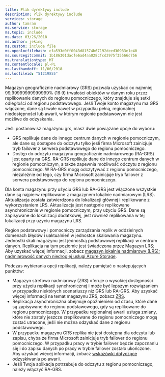 ```yaml
---
title: Plik dyrektywy include
description: Plik dyrektywy include
services: storage
author: tamram
ms.service: storage
ms.topic: include
ms.date: 03/26/2018
ms.author: jeking
ms.custom: include file
ms.openlocfilehash: efa593d0ff0043d81574b67192deed30933e1e40
ms.sourcegitcommit: 1b186301dacfe6ad4aa028cfcd2975f35566d756
ms.translationtype: MT
ms.contentlocale: pl-PL
ms.lasthandoff: 11/06/2018
ms.locfileid: "51219855"
---
```

Magazyn geograficznie nadmiarowy (GRS) pozwala uzyskać co najmniej 99,99999999999999% (16 9) trwałości obiektów w danym roku przez replikowanie danych do regionu pomocniczego, który znajduje się setki odległości od regionu podstawowego. Jeśli Twoje konto magazynu ma GRS włączone, dane są trwałe nawet w przypadku pełną, regionalnej niedostępności lub awarii, w którym regionie podstawowym nie jest możliwe do odzyskania.

Jeśli postanowisz magazynu grs, masz dwie powiązane opcje do wyboru:

* GRS replikuje dane do innego centrum danych w regionie pomocniczym, ale dane są dostępne do odczytu tylko jeśli firma Microsoft zainicjuje tryb failover z serwera podstawowego do regionu pomocniczego. 
* Dostęp do odczytu magazynu geograficznie nadmiarowego (RA-GRS) jest oparty na GRS. RA-GRS replikuje dane do innego centrum danych w regionie pomocniczym, a także zapewnia możliwość odczytu z regionu pomocniczego. W RA-GRS mogą odczytywać z regionu pomocniczego, niezależnie od tego, czy firma Microsoft zainicjuje tryb failover z serwera podstawowego do regionu pomocniczego. 

Dla konta magazynu przy użyciu GRS lub RA-GRS jest włączone wszystkie dane są najpierw replikowane z magazynem lokalnie nadmiarowym (LRS). Aktualizacja została zatwierdzona do lokalizacji głównej i replikowane z wykorzystaniem LRS. Aktualizacja jest następnie replikowane asynchronicznie w regionie pomocniczym, przy użyciu GRS. Dane są zapisywane do lokalizacji dodatkowej, jest również replikowana w tej lokalizacji przy użyciu magazynu LRS. 

Region podstawowy i pomocniczy zarządzania replik w oddzielnych domenach błędów i uaktualnień w jednostce skalowania magazynu. Jednostki skali magazynu jest jednostką podstawowej replikacji w centrum danych. Replikacja na tym poziomie jest świadczona przez Magazyn LRS; Aby uzyskać więcej informacji, zobacz [magazyn lokalnie nadmiarowy (LRS): nadmiarowość danych niedrogiej usługi Azure Storage](../articles/storage/common/storage-redundancy-lrs.md).

Podczas wybierania opcji replikacji, należy pamiętać o następujących punktów:

* Magazyn strefowo nadmiarowy (ZRS) oferuje o wysokiej dostępności przy użyciu replikacji synchronicznej i może być lepszym rozwiązaniem w przypadku niektórych scenariuszy niż GRS lub RA-GRS. Aby uzyskać więcej informacji na temat magazynu ZRS, zobacz [ZRS](../articles/storage/common/storage-redundancy-zrs.md).
* Replikacja asynchroniczna obejmuje opóźnieniem od czasu, które dane są zapisywane do regionu podstawowego, gdy są replikowane do regionu pomocniczego. W przypadku regionalnej awarii usługa zmiany, które nie zostały jeszcze zreplikowane do regionu pomocniczego mogą zostać utracone, jeśli nie można odzyskać dane z regionu podstawowego.
* W przypadku magazynu GRS replika nie jest dostępna dla odczytu lub zapisu, chyba że firma Microsoft zainicjuje tryb failover do regionu pomocniczego. W przypadku pracy w trybie failover będzie zapoznaniu się i do zapisu danych po pracy w trybie failover zostało ukończone. Aby uzyskać więcej informacji, zobacz [wskazówki dotyczące odzyskiwania po awarii](../articles/storage/common/storage-disaster-recovery-guidance.md).
* Jeśli Twoja aplikacja potrzebuje do odczytu z regionu pomocniczego, należy włączyć RA-GRS.